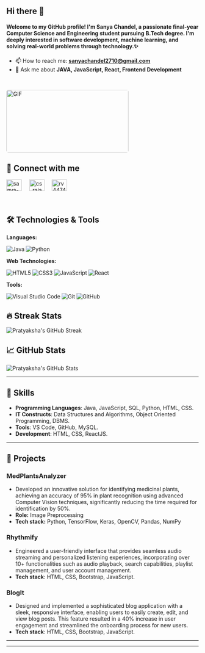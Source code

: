 <h2>Hi there 👋</h2> 
<h4>Welcome to my GitHub profile! 
I'm Sanya Chandel, a passionate final-year Computer Science and Engineering student pursuing B.Tech degree. I'm deeply interested in software development, machine learning, and solving real-world problems through technology.✨</h4>

- 📫 How to reach me: **sanyachandel2710@gmail.com**
- 💬 Ask me about **JAVA, JavaScript, React, Frontend Development**
</br>
<p style="display: flex; justify-content: space-between; align-items: center;">
  <!--<img src="https://github-readme-stats.vercel.app/api/top-langs?username=Sanya-27&show_icons=true&locale=en&layout=compact" alt="Sanya-27" style="width: 320px; height: 164px; border-radius: 5px;" /> -->
  <img src="https://s1.ezgif.com/tmp/ezgif-1-c08dc483c8.gif" alt="GIF" style="width: 320px; height: 164px; border-radius: 5px;" />
</p>




## 💬 Connect with me
<p align="left">
<a href="https://www.linkedin.com/in/sanya-chandel-080181229/" target="blank"><img align="center" src="https://raw.githubusercontent.com/rahuldkjain/github-profile-readme-generator/master/src/images/icons/Social/linked-in-alt.svg" alt="sanya-chandel" height="30" width="40" /></a>&nbsp;&nbsp;&nbsp;&nbsp;
<a href="https://www.hackerrank.com/profile/sanya2710" target="blank"><img align="center" src="https://raw.githubusercontent.com/rahuldkjain/github-profile-readme-generator/master/src/images/icons/Social/hackerrank.svg" alt="cs_rajan_31577" height="30" width="40" /></a>&nbsp;&nbsp;&nbsp;&nbsp;
<a href="https://leetcode.com/u/Sanya_27/" target="blank"><img align="center" src="https://raw.githubusercontent.com/rahuldkjain/github-profile-readme-generator/master/src/images/icons/Social/leet-code.svg" alt="rv4474990" height="30" width="40" /></a>&nbsp;&nbsp;&nbsp;&nbsp;
<!--<a href="https://auth.geeksforgeeks.org/user/31577cse" target="blank"><img align="center" src="https://raw.githubusercontent.com/rahuldkjain/github-profile-readme-generator/master/src/images/icons/Social/geeks-for-geeks.svg" alt="31577cse" height="30" width="40" /></a> --!>
  
</p>
</br>

## 🛠️ Technologies & Tools

**Languages:**

![Java](https://img.shields.io/badge/Java-007396?style=flat&logo=java&logoColor=white)
![Python](https://img.shields.io/badge/Python-3776AB?style=flat&logo=python&logoColor=white)


**Web Technologies:**

![HTML5](https://img.shields.io/badge/HTML5-E34F26?style=flat&logo=html5&logoColor=white)
![CSS3](https://img.shields.io/badge/CSS3-1572B6?style=flat&logo=css3&logoColor=white)
![JavaScript](https://img.shields.io/badge/JavaScript-F7DF1E?style=flat&logo=javascript&logoColor=black)
![React](https://img.shields.io/badge/React-61DAFB?style=flat&logo=react&logoColor=black)

**Tools:**

![Visual Studio Code](https://img.shields.io/badge/Visual%20Studio%20Code-007ACC?style=flat&logo=visual-studio-code&logoColor=white)
![Git](https://img.shields.io/badge/Git-F05032?style=flat&logo=git&logoColor=white)
![GitHub](https://img.shields.io/badge/GitHub-181717?style=flat&logo=github&logoColor=white)




## 🔥 Streak Stats

![Pratyaksha's GitHub Streak](https://github-readme-streak-stats.herokuapp.com/?user=Sanya-27&theme=radical&hide_border=true)

## 📈 GitHub Stats

![Pratyaksha's GitHub Stats](https://github-readme-stats.vercel.app/api?username=Sanya-27&show_icons=true&count_private=true&hide_border=true&theme=radical)

---
## 🌟 Skills

- **Programming Languages**: Java, JavaScript, SQL, Python, HTML, CSS.
- **IT Constructs**: Data Structures and Algorithms, Object Oriented Programming, DBMS.
- **Tools**: VS Code, GitHub, MySQL.
- **Development**: HTML, CSS, ReactJS.

---

## 🧩 Projects

### MedPlantsAnalyzer

- Developed an innovative solution for identifying medicinal plants, achieving an accuracy of 95% in plant recognition using advanced Computer Vision techniques, significantly reducing the time required for identification by 50%.
- **Role:** Image Preprocessing
- **Tech stack:** Python, TensorFlow, Keras, OpenCV, Pandas, NumPy

### Rhythmify 

- Engineered a user-friendly interface that provides seamless audio streaming and personalized listening experiences, incorporating over 10+ functionalities such as audio playback, search capabilities, playlist management, and user account management.
- **Tech stack**: HTML, CSS, Bootstrap, JavaScript.

 ### BlogIt
 
- Designed and implemented a sophisticated blog application with a sleek, responsive interface, enabling users to easily create, edit, and view blog posts. This feature resulted in a 40% increase in user engagement and streamlined the onboarding process for new users.
- **Tech stack**: HTML, CSS, Bootstrap, JavaScript.
  

---

<!--## Position of Responsibility

**Managerial Head, College Algo Club**  
*August 2022 - September 2023*
- Led and managed the College Algorithm Club, a group of passionate students dedicated to enhancing their problem-solving and algorithmic skills.
- Organized and oversaw club meetings, workshops, and events, ensuring a collaborative and engaging learning environment for members.
- Administered club finances meticulously, allocating the annual budget for workshops, events, and equipment procurement, increased resource allocation efficiency by 25%, and ensured zero budget overruns. -->

---


